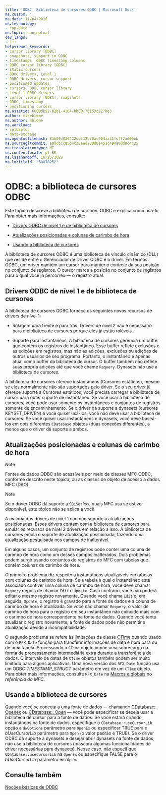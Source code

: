 ```yaml
---
title: 'ODBC: Biblioteca de cursores ODBC | Microsoft Docs'
ms.custom: ''
ms.date: 11/04/2016
ms.technology:
- cpp-data
ms.topic: conceptual
dev_langs:
- C++
helpviewer_keywords:
- cursor library [ODBC]
- snapshots, support in ODBC
- timestamps, ODBC timestamp columns
- ODBC cursor library [ODBC]
- static cursors
- ODBC drivers, Level 1
- ODBC drivers, cursor support
- positioned updates
- cursors, ODBC cursor library
- Level 1 ODBC drivers
- cursor library [ODBC], snapshots
- ODBC, timestamp
- positioning cursors
ms.assetid: 6608db92-82b1-4164-bb08-78153c227be3
author: mikeblome
ms.author: mblome
ms.workload:
- cplusplus
- data-storage
ms.openlocfilehash: 83b09d836422cbf32b70ac904aa31fcff2ad00bb
ms.sourcegitcommit: a9dcbcc85b4c28eed280d8e451c494a00d8c4c25
ms.translationtype: MT
ms.contentlocale: pt-BR
ms.lasthandoff: 10/25/2018
ms.locfileid: "50078252"
---
```

# <a name="odbc-the-odbc-cursor-library"></a>ODBC: a biblioteca de cursores ODBC

Este tópico descreve a biblioteca de cursores ODBC e explica como usá-lo. Para obter mais informações, consulte:

- [Drivers ODBC de nível 1 e de biblioteca de cursores](#_core_the_cursor_library_and_level_1_odbc_drivers)

- [Atualizações posicionadas e colunas de carimbo de hora](#_core_positioned_updates_and_timestamp_columns)

- [Usando a biblioteca de cursores](#_core_using_the_cursor_library)

A biblioteca de cursores ODBC é uma biblioteca de vínculo dinâmico (DLL) que reside entre o Gerenciador de Driver ODBC e o driver. Em termos ODBC, um driver mantém um cursor para manter o controle da sua posição no conjunto de registros. O cursor marca a posição no conjunto de registros para o qual você já percorreu — o registro atual.

##  <a name="_core_the_cursor_library_and_level_1_odbc_drivers"></a> Drivers ODBC de nível 1 e de biblioteca de cursores

A biblioteca de cursores ODBC fornece os seguintes novos recursos de drivers de nível 1:

- Rolagem para frente e para trás. Drivers de nível 2 não é necessário para a biblioteca de cursores porque eles já estão roláveis.

- Suporte para instantâneos. A biblioteca de cursores gerencia um buffer que contém os registros do instantâneo. Esse buffer reflete exclusões e as edições em registros, mas não as adições, exclusões ou edições de outros usuários de seu programa. Portanto, o instantâneo é apenas atual como buffer da biblioteca de cursor. O buffer também não reflete suas própria adições até que você chame `Requery`. Dynasets não use a biblioteca de cursores.

A biblioteca de cursores oferece instantâneos (Cursores estáticos), mesmo se eles normalmente não são suportados pelo driver. Se o seu driver já oferece suporte a Cursores estáticos, você precisa carregar a biblioteca de cursor para obter suporte de instantâneo. Se você usar a biblioteca de cursores, você pode usar somente os instantâneos e conjuntos de registros somente de encaminhamento. Se o driver dá suporte a dynasets (cursores KEYSET_DRIVEN) e você quiser usá-los, você não deve usar a biblioteca de cursores. Se você quiser usar instantâneos e dynasets, você deve baseá-los em dois diferentes `CDatabase` objetos (duas conexões diferentes), a menos que o driver dá suporte a ambos.

##  <a name="_core_positioned_updates_and_timestamp_columns"></a> Atualizações posicionadas e colunas de carimbo de hora

> [!NOTE]
>  Fontes de dados ODBC são acessíveis por meio de classes MFC ODBC, conforme descrito neste tópico, ou as classes de objeto de acesso a dados MFC (DAO).

> [!NOTE]
>  Se o driver ODBC dá suporte a `SQLSetPos`, quais MFC usa se estiver disponível, este tópico não se aplica a você.

A maioria dos drivers de nível 1 não dão suporte a atualizações posicionadas. Esses drivers contam com a biblioteca de cursores para emular os recursos de nível 2 drivers em relação a isso. A biblioteca de cursores emula o suporte de atualização posicionada, fazendo uma atualização pesquisada nos campos de inalterável.

Em alguns casos, um conjunto de registros pode conter uma coluna de carimbo de hora como um desses campos inalterados. Dois problemas podem surgir usando conjuntos de registros do MFC com tabelas que contêm colunas de carimbo de hora.

O primeiro problema diz respeito a instantâneos atualizáveis em tabelas com colunas de carimbo de hora. Se a tabela à qual o instantâneo está associado contiver uma coluna de carimbo de hora, você deve chamar `Requery` depois de chamar `Edit` e `Update`. Caso contrário, você não poderá editar o mesmo registro novamente. Quando você chama `Edit` e, em seguida, `Update`, o registro é gravado para a fonte de dados e a coluna de carimbo de hora é atualizada. Se você não chamar `Requery`, o valor de carimbo de hora para o registro em seu instantâneo não coincide mais com o carimbo de hora correspondente na fonte de dados. Quando você tenta atualizar o registro novamente, a fonte de dados pode não permitir a atualização devido a incompatibilidade.

O segundo problema se refere às limitações da classe [CTime](../../atl-mfc-shared/reference/ctime-class.md) quando usado com o `RFX_Date` função para transferir informações de data e hora para ou de uma tabela. Processando o `CTime` objeto impõe uma sobrecarga na forma de processamento intermediária extra durante a transferência de dados. O intervalo de datas de `CTime` objetos também podem ser muito limitado para alguns aplicativos. Uma nova versão dos `RFX_Date` função usa um ODBC *TIMESTAMP_STRUCT* parâmetro em vez de um `CTime` objeto. Para obter mais informações, consulte `RFX_Date` na [Macros e globais](../../mfc/reference/mfc-macros-and-globals.md) no *referência da MFC*.

##  <a name="_core_using_the_cursor_library"></a> Usando a biblioteca de cursores

Quando você se conecta a uma fonte de dados — chamando [CDatabase:: Openex](../../mfc/reference/cdatabase-class.md#openex) ou [CDatabase:: Open](../../mfc/reference/cdatabase-class.md#open) — você pode especificar se deseja usar a biblioteca de cursor para a fonte de dados. Se você estará criando instantâneos na fonte de dados, especifique o `CDatabase::useCursorLib` opção a `dwOptions` parâmetro para `OpenEx` ou especificar TRUE para o *bUseCursorLib* parâmetro para `Open` (o valor padrão é TRUE). Se o driver ODBC dá suporte a dynasets e desejar abrir dynasets na fonte de dados, não use a biblioteca de cursores (mascara algumas funcionalidades de driver necessárias para dynasets). Nesse caso, não especifique `CDatabase::useCursorLib` na `OpenEx` ou especifique FALSE para o *bUseCursorLib* parâmetro em `Open`.

## <a name="see-also"></a>Consulte também

[Noções básicas de ODBC](../../data/odbc/odbc-basics.md)